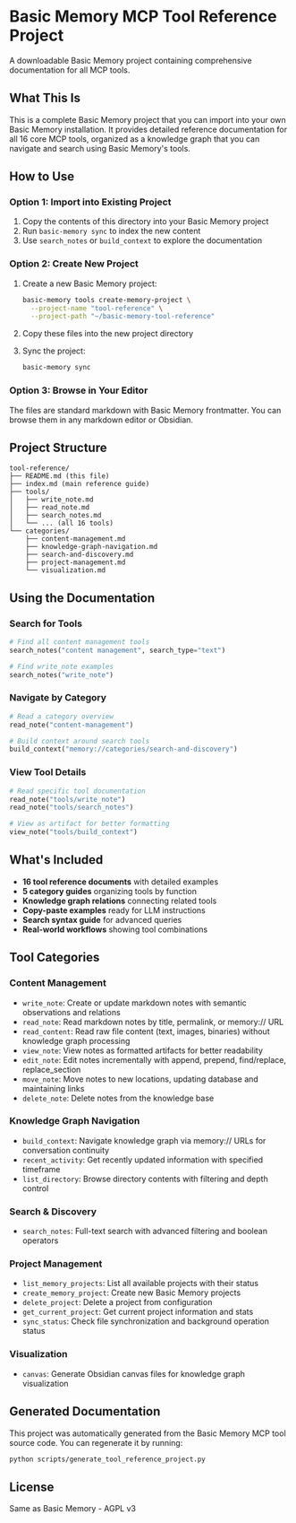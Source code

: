 # Basic Memory MCP Tool Reference Project

A downloadable Basic Memory project containing comprehensive documentation for all MCP tools.

## What This Is

This is a complete Basic Memory project that you can import into your own Basic Memory installation.
It provides detailed reference documentation for all 16 core MCP tools, organized as a knowledge graph
that you can navigate and search using Basic Memory's tools.

## How to Use

### Option 1: Import into Existing Project

1. Copy the contents of this directory into your Basic Memory project
2. Run `basic-memory sync` to index the new content
3. Use `search_notes` or `build_context` to explore the documentation

### Option 2: Create New Project

1. Create a new Basic Memory project:
   ```bash
   basic-memory tools create-memory-project \
     --project-name "tool-reference" \
     --project-path "~/basic-memory-tool-reference"
   ```

2. Copy these files into the new project directory

3. Sync the project:
   ```bash
   basic-memory sync
   ```

### Option 3: Browse in Your Editor

The files are standard markdown with Basic Memory frontmatter.
You can browse them in any markdown editor or Obsidian.

## Project Structure

```
tool-reference/
├── README.md (this file)
├── index.md (main reference guide)
├── tools/
│   ├── write_note.md
│   ├── read_note.md
│   ├── search_notes.md
│   └── ... (all 16 tools)
└── categories/
    ├── content-management.md
    ├── knowledge-graph-navigation.md
    ├── search-and-discovery.md
    ├── project-management.md
    └── visualization.md
```

## Using the Documentation

### Search for Tools

```python
# Find all content management tools
search_notes("content management", search_type="text")

# Find write_note examples
search_notes("write_note")
```

### Navigate by Category

```python
# Read a category overview
read_note("content-management")

# Build context around search tools
build_context("memory://categories/search-and-discovery")
```

### View Tool Details

```python
# Read specific tool documentation
read_note("tools/write_note")
read_note("tools/search_notes")

# View as artifact for better formatting
view_note("tools/build_context")
```

## What's Included

- **16 tool reference documents** with detailed examples
- **5 category guides** organizing tools by function
- **Knowledge graph relations** connecting related tools
- **Copy-paste examples** ready for LLM instructions
- **Search syntax guide** for advanced queries
- **Real-world workflows** showing tool combinations

## Tool Categories

### Content Management

- `write_note`: Create or update markdown notes with semantic observations and relations
- `read_note`: Read markdown notes by title, permalink, or memory:// URL
- `read_content`: Read raw file content (text, images, binaries) without knowledge graph processing
- `view_note`: View notes as formatted artifacts for better readability
- `edit_note`: Edit notes incrementally with append, prepend, find/replace, replace_section
- `move_note`: Move notes to new locations, updating database and maintaining links
- `delete_note`: Delete notes from the knowledge base

### Knowledge Graph Navigation

- `build_context`: Navigate knowledge graph via memory:// URLs for conversation continuity
- `recent_activity`: Get recently updated information with specified timeframe
- `list_directory`: Browse directory contents with filtering and depth control

### Search & Discovery

- `search_notes`: Full-text search with advanced filtering and boolean operators

### Project Management

- `list_memory_projects`: List all available projects with their status
- `create_memory_project`: Create new Basic Memory projects
- `delete_project`: Delete a project from configuration
- `get_current_project`: Get current project information and stats
- `sync_status`: Check file synchronization and background operation status

### Visualization

- `canvas`: Generate Obsidian canvas files for knowledge graph visualization

## Generated Documentation

This project was automatically generated from the Basic Memory MCP tool source code.
You can regenerate it by running:

```bash
python scripts/generate_tool_reference_project.py
```

## License

Same as Basic Memory - AGPL v3
